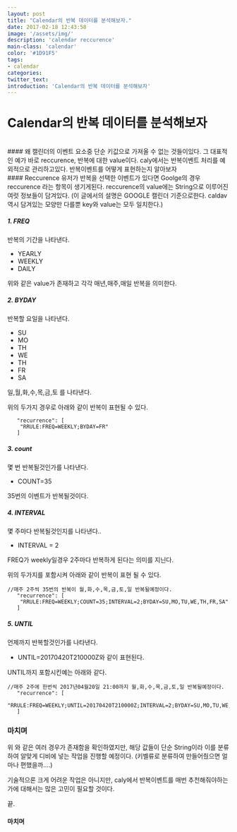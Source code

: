 ```yaml
---
layout: post
title: "Calendar의 반복 데이터를 분석해보자."
date: 2017-02-18 12:43:58
image: '/assets/img/'
description: 'calendar reccurence'
main-class: 'calendar'
color: '#1D91F5'
tags:
- calendar
categories:
twitter_text:
introduction: 'Calendar의 반복 데이터를 분석해보자'
---
```


Calendar의 반복 데이터를 분석해보자
=====


<br>	
#### 왜
캘린더의 이벤트 요소중 단순 키값으로 가져올 수 없는 것들이있다. 
그 대표적인 예가 바로 reccurence, 반복에 대한 value이다. 
caly에서는 반복이벤트 처리를 예외적으로 관리하고있다.
반복이벤트를  어떻게 표현하는지 알아보자


<br>
#### Reccurence
유저가 반복을 선택한 이벤트가 있다면 Goolge의 경우 reccurence 라는 항목이 생기게된다. 
reccurence의 value에는 String으로 이루어진 여럿 정보들이 담겨있다.
(이 글에서의 설명은 GOOGLE 캘린더 기준으로한다. caldav역시 담겨있는 모양만 다를뿐 key와 value는 모두 일치한다.)

##### 1. FREQ

반복의 기간을 나타낸다.

* YEARLY
* WEEKLY
* DAILY

위와 같은 value가 존재하고 각각 매년,매주,매일 반복을 의미한다.

##### 2. BYDAY

반복할 요일을 나타낸다.

* SU
* MO
* TH
* WE
* TH
* FR
* SA

일,월,화,수,목,금,토 를 나타낸다.

위의 두가지 경우로 아래와 같이 반복이 표현될 수 있다.

~~~
   "recurrence": [
    "RRULE:FREQ=WEEKLY;BYDAY=FR"
   ]
~~~



##### 3. count

몇 번 반복될것인가를 나타낸다.

* COUNT=35 

 35번의 이벤트가 반복될것이다.
 
##### 4. INTERVAL
 
 몇 주마다 반복될것인지를 나타낸다..
 
 * INTERVAL = 2 
 
 FREQ가 weekly일경우 2주마다 반복하게 된다는 의미를 지닌다.
 
 위의 두가지를 포함시켜  아래와 같이 반복이 표현 될 수 있다.
 
 
~~~
//매주 2주씩 35번의 반복이 월,화,수,목,금,토,일 반복될예정이다. 
   "recurrence": [
    "RRULE:FREQ=WEEKLY;COUNT=35;INTERVAL=2;BYDAY=SU,MO,TU,WE,TH,FR,SA"
   ]
~~~ 


##### 5. UNTIL

언제까지 반복할것인가를 나타낸다.

* UNTIL=20170420T210000Z와 같이 표현된다.


UNTIL까지 포함시킨예는 아래와 같다.

~~~
//매주 2주에 한번씩 2017년04월20일 21:00까지 월,화,수,목,금,토,일 반복될예정이다. 
   "recurrence": [
    "RRULE:FREQ=WEEKLY;UNTIL=20170420T210000Z;INTERVAL=2;BYDAY=SU,MO,TU,WE,TH,FR,SA"
   ]
~~~


### 마치며

위 와 같은 여러 경우가 존재함을 확인하였지만, 해당 값들이 단순 String이라 이를 분류하여 알맞게 디비에 넣는 작업을 진행할 예정이다. 
(키벨류로 분류하여 만들어줬으면 얼마나 편했을까....)

기술적으론 크게 어려운 작업은 아니지만, caly에서 반복이벤트를 매번 추천해줘야하는가에 대해서는 많은 고민이 필요할 것이다. 

끝.























#### 마치며